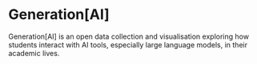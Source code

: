 # Generation[AI]
Generation[AI] is an open data collection and visualisation exploring how students interact with AI tools, especially large language models, in their academic lives. 
